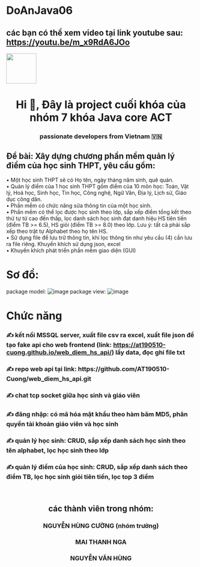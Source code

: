 # DoAnJava06
## các bạn có thể xem video tại link youtube sau: https://youtu.be/m_x9RdA6JOo
<img src="https://cdn.haitrieu.com/wp-content/uploads/2021/10/Logo-Hoc-Vien-Ky-Thuat-Mat-Ma-ACTVN-1.png" width=80px heught=80px />
<h1 align="center">Hi 👋, Đây là project cuối khóa của nhóm 7 khóa Java core ACT </h1>
<p align="center">
  <h3 align="center">passionate developers from Vietnam 🇻🇳 </h3>
</p>


## Đề bài: Xây dựng chương phần mềm quản lý điểm của học sinh THPT, yêu cầu  gồm:
<p>• Một học sinh THPT sẽ có Họ tên, ngày tháng năm sinh, quê quán.</br>
• Quản lý điểm của 1 học sinh THPT gồm điểm của 10 môn học: Toán, Vật lý, Hoá học, Sinh học, Tin học, Công nghệ, Ngữ Văn, Địa lý, Lịch sử, Giáo dục công dân.</br>
• Phần mềm có chức năng sửa thông tin của một học sinh.</br>
• Phần mềm có thể lọc được học sinh theo lớp, sắp xếp điểm tổng kết theo thứ tự từ cao đến thấp, lọc danh sách học sinh đạt danh hiệu HS tiên tiến (điểm TB >= 6.5), HS giỏi (điểm TB >= 8.0) theo lớp. Lưu ý: tất cả phải sắp xếp theo trật tự Alphabet theo họ tên HS. </br>
• Sử dụng file để lưu trữ thông tin, khi lọc thông tin như yêu cầu (4) cần lưu ra file riêng. Khuyến khích sử dụng json, excel </br>
• Khuyến khích phát triển phần mềm giao diện (GUI)</p>

# Sơ đồ:
package model:
![image](https://github.com/AT190510-Cuong/DoAnJava06/assets/134201481/56a87da8-b06f-4cc7-83a3-2e59277349ad)
package view:
![image](https://github.com/AT190510-Cuong/DoAnJava06/assets/134201481/8ad57b5d-9bac-4df9-af87-a8bdc9a3f023)




# Chức năng
<p >
  <h3> ✍ kết nối MSSQL server, xuất file csv ra excel, xuất file json để tạo fake api cho web frontend (link: 
    <a href="https://at190510-cuong.github.io/web_diem_hs_api/" target="_blank">https://at190510-cuong.github.io/web_diem_hs_api/</a>) lấy data, đọc ghi file txt </h3>
  <h3> ✍ repo web api tại link: https://github.com/AT190510-Cuong/web_diem_hs_api.git </h3>
  <h3> ✍ chat tcp socket giữa học sinh và giáo viên </h3>
  <h3> ✍ đăng nhập: có mã hóa mật khẩu theo hàm băm MD5, phân quyền tài khoản giáo viên và học sinh</h3>
  <h3> ✍ quản lý học sinh: CRUD, sắp xếp danh sách học sinh theo tên alphabet, lọc học sinh theo lớp </h3>
  <h3> ✍ quản lý điểm của học sinh: CRUD, sắp xếp danh sách theo điểm TB, lọc học sinh giỏi tiên tiến, lọc top 3 điểm </h3>
</p>
<br />
<h2 align="center"> các thành viên trong nhóm:</h1>
<h3 align="center"> NGUYỄN HÙNG CƯỜNG (nhóm trưởng) </h1>
<h3 align="center"> MAI THANH NGA </h1>
<h3 align="center"> NGUYỄN VĂN HÙNG</h1>




